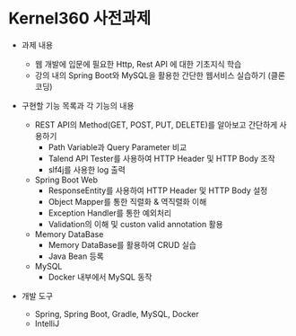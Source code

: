# Kernel360 사전과제

- 과제 내용
  - 웹 개발에 입문에 필요한 Http, Rest API 에 대한 기초지식 학습
  - 강의 내의 Spring Boot와 MySQL을 활용한 간단한 웹서비스 실습하기 (클론 코딩)

- 구현할 기능 목록과 각 기능의 내용
  - REST API의 Method(GET, POST, PUT, DELETE)를 알아보고 간단하게 사용하기
    - Path Variable과 Query Parameter 비교
    - Talend API Tester를 사용하여 HTTP Header 및 HTTP Body 조작
    - slf4j를 사용한 log 출력
  - Spring Boot Web
    - ResponseEntity를 사용하여 HTTP Header 및 HTTP Body 설정
    - Object Mapper를 통한 직렬화 & 역직렬화 이해
    - Exception Handler를 통한 예외처리
    - Validation의 이해 및 custon valid annotation 활용
  - Memory DataBase
    - Memory DataBase를 활용하여 CRUD 실습
    - Java Bean 등록
  - MySQL
    - Docker 내부에서 MySQL 동작

- 개발 도구
  - Spring, Spring Boot, Gradle, MySQL, Docker
  - IntelliJ

